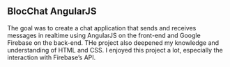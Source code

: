 ## BlocChat AngularJS

The goal was to create a chat application that sends and receives messages in realtime using AngularJS on the front-end and Google Firebase on the back-end. THe project also deepened my knowledge and understanding of HTML and CSS. I enjoyed this project a lot, especially the interaction with Firebase’s API.
